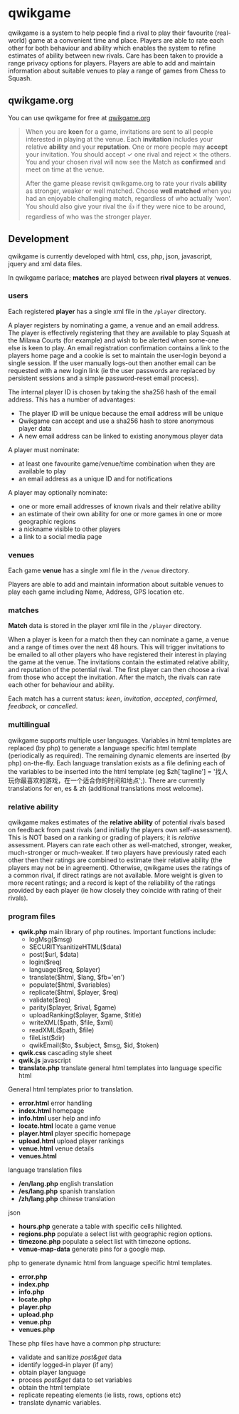 # qwikgame


qwikgame is a system to help people find a rival to play their favourite (real-world) game at a convenient time and place. Players are able to rate each other for both behaviour and ability which enables the system to refine estimates of ability between new rivals. Care has been taken to provide a range privacy options for players. Players are able to add and maintain information about suitable venues to play a range of games from Chess to Squash.

## qwikgame.org

You can use qwikgame for free at [qwikgame.org](https://qwikgame.org)

> When you are **keen** for a game, invitations are sent to all people interested in playing at the venue. Each **invitation** includes your relative **ability** and your **reputation**. One or more people may **accept** your invitation. You should accept ✓ one rival and reject ⨯ the others. You and your chosen rival will now see the Match as **confirmed** and meet on time at the venue.
>
>After the game please revisit qwikgame.org to rate your rivals **ability** as stronger, weaker or well matched. Choose **well matched** when you had an enjoyable challenging match, regardless of who actually 'won'. You should also give your rival the 👍 if they were nice to be around, regardless of who was the stronger player.

  
  
  
## Development

qwikgame is currently developed with html, css, php, json, javascript, jquery and xml data files.

In qwikgame parlace; **matches** are played between **rival** **players** at **venues**.

### users

Each registered **player** has a single xml file in the `/player` directory.

A player registers by nominating a game, a venue and an email address. The player is effectively registering that they are available to play Squash at the Milawa Courts (for example) and wish to be alerted when some-one else is keen to play. An email registration confirmation contains a link to the players home page and a cookie is set to maintain the user-login beyond a single session. If the user manually logs-out then another email can be requested with a new login link (ie the user passwords are replaced by persistent sessions and a simple password-reset email process). 

The internal player ID is chosen by taking the sha256 hash of the email address. This has a number of advantages:
- The player ID will be unique because the email address will be unique
- Qwikgame can accept and use a sha256 hash to store anonymous player data
- A new email address can be linked to existing anonymous player data

A player must nominate:

- at least one favourite game/venue/time combination when they are available to play
- an email address as a unique ID and for notifications

A player may optionally nominate:

- one or more email addresses of known rivals and their relative ability
- an estimate of their own ability for one or more games in one or more geographic regions
- a nickname visible to other players
- a link to a social media page

### venues

Each game **venue** has a single xml file in the `/venue` directory.

Players are able to add and maintain information about suitable venues to play each game including Name, Address, GPS location etc.

### matches

**Match** data is stored in the player xml file in the `/player` directory.

When a player is keen for a match then they can nominate a game, a venue and a range of times over the next 48 hours. This will trigger invitations to be emailed to all other players who have registered their interest in playing the game at the venue. The invitations contain the estimated relative ability, and reputation of the potential rival. The first player can then choose a rival from those who accept the invitation. After the match, the rivals can rate each other for behaviour and ability. 

Each match has a current status: *keen*, *invitation*, *accepted*, *confirmed*, *feedback*, or *cancelled*.

### multilingual

qwikgame supports multiple user languages. Variables in html templates are replaced (by php) to generate a language specific html template (periodically as required). The remaining dynamic elements are inserted (by php) on-the-fly. Each language translation exists as a file defining each of the variables to be inserted into the html template (eg $zh['tagline'] = '找人玩你最喜欢的游戏，在一个适合你的时间和地点';). There are currently translations for en, es & zh (additional translations most welcome).

### relative ability

qwikgame makes estimates of the **relative ability** of potential rivals based on feedback from past rivals (and initially the players own self-assessment). This is NOT based on a ranking or grading of players; it is *relative* assessment. Players can rate each other as well-matched, stronger, weaker, much-stronger or much-weaker. If two players have previously rated each other then their ratings are combined to estimate their relative ability (the players may not be in agreement). Otherwise, qwikgame uses the ratings of a common rival, if direct ratings are not available. More weight is given to more recent ratings; and a record is kept of the reliability of the ratings provided by each player (ie how closely they coincide with rating of their rivals).

### program files

- **qwik.php** main library of php routines. Important functions include:
  - logMsg($msg)
  - SECURITYsanitizeHTML($data)
  - post($url, $data)
  - login($req)
  - language($req, $player)
  - translate($html, $lang, $fb='en')
  - populate($html, $variables)
  - replicate($html, $player, $req)
  - validate($req)
  - parity($player, $rival, $game)
  - uploadRanking($player, $game, $title)
  - writeXML($path, $file, $xml)
  - readXML($path, $file)
  - fileList($dir)
  - qwikEmail($to, $subject, $msg, $id, $token)
- **qwik.css** cascading style sheet
- **qwik.js** javascript
- **translate.php** translate general html templates into language specific html

General html templates prior to translation. 

- **error.html** error handling
- **index.html** homepage
- **info.html** user help and info
- **locate.html** locate a game venue
- **player.html** player specific homepage
- **upload.html** upload player rankings
- **venue.html** venue details
- **venues.html**

language translation files

- **/en/lang.php** english translation
- **/es/lang.php** spanish translation
- **/zh/lang.php** chinese translation

json

- **hours.php** generate a table with specific cells hilighted.
- **regions.php** populate a select list with geographic region options.
- **timezone.php** populate a select list with timezone options.
- **venue-map-data** generate pins for a google map.

php to generate dynamic html from language specific html templates. 

- **error.php** 
- **index.php** 
- **info.php** 
- **locate.php** 
- **player.php** 
- **upload.php** 
- **venue.php** 
- **venues.php** 

These php files have have a common php structure: 
- validate and sanitize *post&get* data
- identify logged-in player (if any)
- obtain player language
- process *post&get* data to set variables
- obtain the html template
- replicate repeating elements (ie lists, rows, options etc)
- translate dynamic variables.



